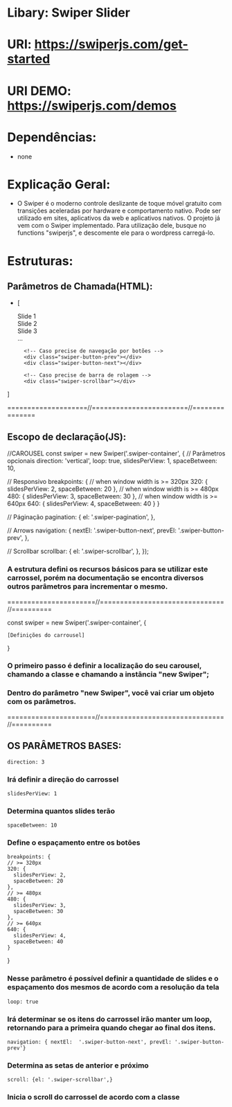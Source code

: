 # Libary: Swiper Slider
# URI: https://swiperjs.com/get-started
# URI DEMO: https://swiperjs.com/demos

# Dependências: 
- none

# Explicação Geral: 
- O Swiper é o moderno controle deslizante de toque móvel gratuito com transições aceleradas por hardware e comportamento nativo. Pode ser utilizado em sites, aplicativos da web e aplicativos nativos. O projeto já vem com o Swiper implementado. Para utilização dele, busque no functions "swiperjs", e descomente ele para o wordpress carregá-lo.


# Estruturas: 

## Parâmetros de Chamada(HTML):
- [
    <div class="swiper-container">
        <!-- Wrapper adicional necessário -->
        <div class="swiper-wrapper">
            <!-- Slides -->
            <div class="swiper-slide">Slide 1</div>
            <div class="swiper-slide">Slide 2</div>
            <div class="swiper-slide">Slide 3</div>
            ...
        </div>
        <!-- Caso precise de paginação -->
        <div class="swiper-pagination"></div>

        <!-- Caso precise de navegação por botões -->
        <div class="swiper-button-prev"></div>
        <div class="swiper-button-next"></div>

        <!-- Caso precise de barra de rolagem -->
        <div class="swiper-scrollbar"></div>
</div>
]



====================//========================//===============


## Escopo de declaração(JS): 
//CAROUSEL 
const swiper = new Swiper('.swiper-container', {
  // Parâmetros opcionais
  direction: 'vertical',
  loop: true,
  slidesPerView: 1,
  spaceBetween: 10,

  // Responsivo
  breakpoints: {
    // when window width is >= 320px
    320: {
      slidesPerView: 2,
      spaceBetween: 20
    },
    // when window width is >= 480px
    480: {
      slidesPerView: 3,
      spaceBetween: 30
    },
    // when window width is >= 640px
    640: {
      slidesPerView: 4,
      spaceBetween: 40
    }
  }

  // Páginação
  pagination: {
    el: '.swiper-pagination',
  },

  // Arrows
  navigation: {
    nextEl: '.swiper-button-next',
    prevEl: '.swiper-button-prev',
  },

  // Scrollbar
  scrollbar: {
    el: '.swiper-scrollbar',
  },
});

### A estrutura defini os recursos básicos para se utilizar este carrossel, porém na documentação se encontra diversos outros parâmetros para incrementar o mesmo.


======================//===============================//==========

const swiper = new Swiper('.swiper-container', {

    [Definições do carrousel]

}


### O primeiro passo é definir a localização do seu carousel, chamando a classe e chamando a instância "new Swiper";
### Dentro do parâmetro "new Swiper", você vai criar um objeto com os parâmetros. 

======================//===============================//==========

## OS PARÂMETROS BASES: 

    direction: 3

### Irá definir a direção do carrossel

    slidesPerView: 1

### Determina quantos slides terão

    spaceBetween: 10

### Define o espaçamento entre os botões

    breakpoints: {
    // >= 320px
    320: {
      slidesPerView: 2,
      spaceBetween: 20
    },
    // >= 480px
    480: {
      slidesPerView: 3,
      spaceBetween: 30
    },
    // >= 640px
    640: {
      slidesPerView: 4,
      spaceBetween: 40
    }
  }

### Nesse parâmetro é possível definir a quantidade de slides e o espaçamento dos mesmos de acordo com a resolução da tela
   
    loop: true 

### Irá determinar se os itens do carrossel irão manter um loop, retornando para a primeira quando chegar ao final dos itens. 

    navigation: { nextEl:  '.swiper-button-next', prevEl: '.swiper-button-prev'}


### Determina as setas de anterior e próximo

    scroll: {el: '.swiper-scrollbar',}

### Inicia o scroll do carrossel de acordo com a classe 